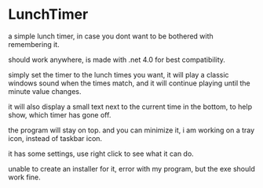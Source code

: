 # LunchTimer
a simple lunch timer, in case you dont want to be bothered with remembering it.

should work anywhere, is made with .net 4.0 for best compatibility.

simply set the timer to the lunch times you want, it will play a classic windows sound when the times match, and it will continue playing until the minute value changes.

it will also display a small text next to the current time in the bottom, to help show, which timer has gone off.

the program will stay on top. and you can minimize it, i am working on a tray icon, instead of taskbar icon.

it has some settings, use right click to see what it can do.

unable to create an installer for it, error with my program, but the exe should work fine.
